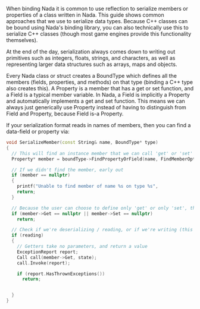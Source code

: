 When binding Nada it is common to use reflection to serialize members or properties of a class written in Nada. This guide shows common approaches that we use to serialize data types. Because C++ classes can be bound using Nada's binding library, you can also technically use this to serialize C++ classes (though most game engines provide this functionality themselves).

At the end of the day, serialization always comes down to writing out primitives such as integers, floats, strings, and characters, as well as representing larger data structures such as arrays, maps and objects.

Every Nada class or struct creates a BoundType which defines all the members (fields, properties, and methods) on that type (binding a C++ type also creates this). A Property is a member that has a get or set function, and a Field is a typical member variable. In Nada, a Field is implicitly a Property and automatically implements a get and set function. This means we can always just generically use Property instead of having to distinguish from Field and Property, because Field is-a Property.

If your serialization format reads in names of members, then you can find a data-field or property via:

```C++
void SerializeMember(const String& name, BoundType* type)
{
  // This will find an instance member that we can call 'get' or 'set' on
  Property* member = boundType->FindPropertyOrField(name, FindMemberOptions::None);

  // If we didn't find the member, early out
  if (member == nullptr)
  {
    printf("Unable to find member of name %s on type %s",
    return;
  }

  // Because the user can choose to define only 'get' or only 'set', then we must check for null
  if (member->Get == nullptr || member->Set == nullptr)
    return;

  // Check if we're deserializing / reading, or if we're writing (this is your variable)
  if (reading)
  {
    // Getters take no parameters, and return a value
    ExceptionReport report;
    Call call(member->Get, state);
    call.Invoke(report);

    if (report.HasThrownExceptions())
      return;


  }
}
```

 

 